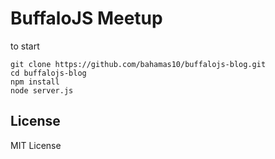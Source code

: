 BuffaloJS Meetup
================

to start

    git clone https://github.com/bahamas10/buffalojs-blog.git
    cd buffalojs-blog
    npm install
    node server.js

License
-------

MIT License
